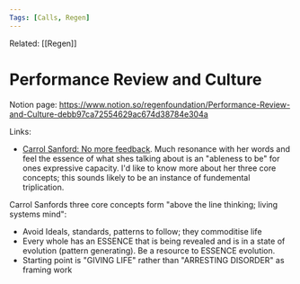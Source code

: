 ```yaml
---
Tags: [Calls, Regen]
---
```

Related: [[Regen]]
# Performance Review and Culture

Notion page:
https://www.notion.so/regenfoundation/Performance-Review-and-Culture-debb97ca72554629ac674d38784e304a

Links: 
- [Carrol Sanford: No more feedback](https://carolsanford.com/wp-content/uploads/2019/01/CarolSanford_Sample.pdf). Much resonance with her words and feel the essence of what shes talking about is an "ableness to be" for ones expressive capacity. I'd like to know more about her three core concepts; this sounds likely to be an instance of fundemental triplication. 

Carrol Sanfords three core concepts form "above the line thinking; living systems mind":
- Avoid Ideals, standards, patterns to follow; they commoditise life
- Every whole has an ESSENCE that is being revealed and is in a state of evolution (pattern generating). Be a resource to ESSENCE evolution.
- Starting point is "GIVING LIFE" rather than "ARRESTING DISORDER" as framing work